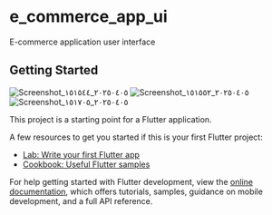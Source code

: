 # e_commerce_app_ui

E-commerce application user interface

## Getting Started
![Screenshot_٢٠٢٥٠٤٠٥_١٥١٥٤٤](https://github.com/user-attachments/assets/e7260cb6-7b4f-4a03-9546-8ea0d0db0c87)
![Screenshot_٢٠٢٥٠٤٠٥_١٥١٥٥٢](https://github.com/user-attachments/assets/b93c33c3-b08b-462a-8ddb-f6b6123f1884)
![Screenshot_٢٠٢٥٠٤٠٥_١٥١٧٠٥](https://github.com/user-attachments/assets/ab5ce7d2-ea68-4573-981e-9e5a513f36ce)

This project is a starting point for a Flutter application.

A few resources to get you started if this is your first Flutter project:

- [Lab: Write your first Flutter app](https://docs.flutter.dev/get-started/codelab)
- [Cookbook: Useful Flutter samples](https://docs.flutter.dev/cookbook)

For help getting started with Flutter development, view the
[online documentation](https://docs.flutter.dev/), which offers tutorials,
samples, guidance on mobile development, and a full API reference.
